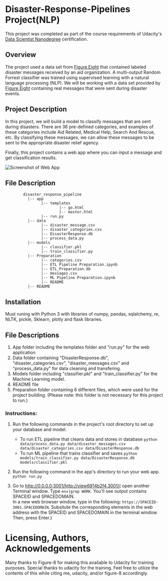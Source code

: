 # Disaster-Response-Pipelines Project(NLP)
 This project was completed as part of the course requirements of Udacity's [Data Scientist Nanodegree](https://www.udacity.com/course/data-scientist-nanodegree--nd025) certification.
 
 ## Overview
The project used a data set from [Figure Eight](https://www.figure-eight.com/) that contained labeled disaster messages received by an aid organization. A multi-output Random Forrest classifier was trained using supervised learning with a natural language processing (NLP).
We will be working with a data set provided by [Figure Eight](https://www.figure-eight.com/) containing real messages that were sent during disaster events.


## Project Description
In this project, we will build a model to classify messages that are sent during disasters. There are 36 pre-defined categories, and examples of these categories include Aid Related, Medical Help, Search And Rescue, etc. By classifying these messages, we can allow these messages to be sent to the appropriate disaster relief agency.

Finally, this project contains a web app where you can input a message and get classification results.

![Screenshot of Web App](https://github.com/kumarAjeetsingh/Disaster-Response-Pipeline-Project/blob/master/web_app.png)

## File Description
~~~~~~~
        disaster_response_pipeline
          |-- app
                |-- templates
                        |-- go.html
                        |-- master.html
                |-- run.py
          |-- data
                |-- disaster_message.csv
                |-- disaster_categories.csv
                |-- DisasterResponse.db
                |-- process_data.py
          |-- models
                |-- classifier.pkl
                |-- train_classifier.py
          |-- Preparation
                |-- categories.csv
                |-- ETL Pipeline Preparation.ipynb
                |-- ETL_Preparation.db
                |-- messages.csv
                |-- ML Pipeline Preparation.ipynb
                |-- README
          |-- README
~~~~~~~
## Installation
Must runing with Python 3 with libraries of numpy, pandas, sqlalchemy, re, NLTK, pickle, Sklearn, plotly and flask libraries.

## File Descriptions
1. App folder including the templates folder and "run.py" for the web application
2. Data folder containing "DisasterResponse.db", "disaster_categories.csv", "disaster_messages.csv" and "process_data.py" for data cleaning and transfering.
3. Models folder including "classifier.pkl" and "train_classifier.py" for the Machine Learning model.
4. README file
5. Preparation folder containing 6 different files, which were used for the project building. (Please note: this folder is not necessary for this project to run.)


### Instructions:
1. Run the following commands in the project's root directory to set up your database and model.

    - To run ETL pipeline that cleans data and stores in database
        `python data/process_data.py data/disaster_messages.csv data/disaster_categories.csv data/DisasterResponse.db`
    - To run ML pipeline that trains classifier and saves
        `python models/train_classifier.py data/DisasterResponse.db models/classifier.pkl`

2. Run the following command in the app's directory to run your web app.
    `python run.py`

3. Go to http://0.0.0.0:3001/http://view6914b2f4.3001/( open another Terminal window. Type `env|grep WORK`. You'll see output contains SPACEID and SPACEDOMAIN. 
<br> In a new web browser window, type in the following: `https://SPACEID-3001.SPACEDOMAIN`. Subsitute the corresponding elements in the web address with the SPACEID and SPACEDOMAIN in the terminal window. Then, press Enter.)

# Licensing, Authors, Acknowledgements
Many thanks to Figure-8 for making this available to Udacity for training purposes. Special thanks to udacity for the training. Feel free to utilize the contents of this while citing me, udacity, and/or figure-8 accordingly.
